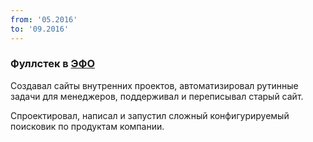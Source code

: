 ```yaml
---
from: '05.2016'
to: '09.2016'
---
```


### Фуллстек в [ЭФО](https://efo.ru/)

Создавал сайты внутренних проектов, автоматизировал рутинные задачи для менеджеров, поддерживал и переписывал старый сайт.

Спроектировал, написал и запустил сложный конфигурируемый поисковик по продуктам компании.
